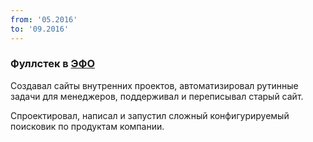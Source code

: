 ```yaml
---
from: '05.2016'
to: '09.2016'
---
```


### Фуллстек в [ЭФО](https://efo.ru/)

Создавал сайты внутренних проектов, автоматизировал рутинные задачи для менеджеров, поддерживал и переписывал старый сайт.

Спроектировал, написал и запустил сложный конфигурируемый поисковик по продуктам компании.
